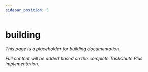 ```yaml
---
sidebar_position: 5
---
```


# building

*This page is a placeholder for building documentation.*

*Full content will be added based on the complete TaskChute Plus implementation.*
